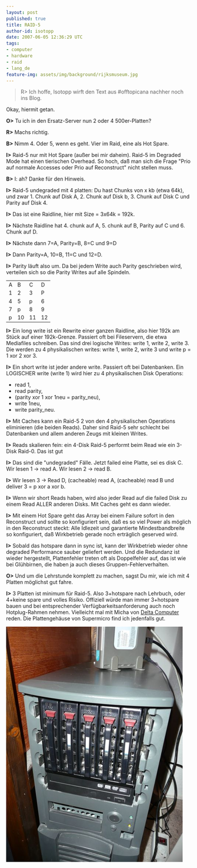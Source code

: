 ```yaml
---
layout: post
published: true
title: RAID-5
author-id: isotopp
date: 2007-06-05 12:36:29 UTC
tags:
- computer
- hardware
- raid
- lang_de
feature-img: assets/img/background/rijksmuseum.jpg
---
```


> R> Ich hoffe, Isotopp wirft den Text aus #offtopicana nachher noch ins Blog.

Okay, hiermit getan.

**O>**
Tu ich in den Ersatz-Server nun 2 oder 4 500er-Platten?

**R>**
Machs richtig.

**B>** Nimm 4. Oder 5, wenn es geht. Vier im Raid, eine als Hot Spare.

**I>** Raid-5 nur mit Hot Spare (außer bei mir daheim). Raid-5 im Degraded Mode hat einen tierischen Overhead. So hoch, daß man sich die Frage "Prio auf normale Accesses oder Prio auf Reconstruct" nicht stellen muss.

**B>**
I: ah? Danke für den Hinweis.

**I>**
Raid-5 undegraded mit 4 platten: Du hast Chunks von x kb (etwa 64k), und zwar 1. Chunk auf Disk A, 2. Chunk auf Disk b, 3. Chunk auf Disk C und Parity auf Disk 4. 

**I>**
Das ist eine Raidline, hier mit Size = 3x64k = 192k.

**I>**
Nächste Raidline hat 4. chunk auf A, 5. chunk auf B, Parity auf C und 6. Chunk auf D.

**I>**
Nächste dann 7=A, Parity=B, 8=C und 9=D

**I>**
Dann Parity=A, 10=B, 11=C und 12=D.

**I>**
Parity läuft also um. Da bei jedem Write auch Parity geschrieben wird, verteilen sich so die Parity Writes auf alle Spindeln.

<table><tr><td>A</td><td>B</td><td>C</td><td>D</td></tr><tr><td>1</td><td>2</td><td>3</td><td>P</td></tr><tr><td>4</td><td>5</td><td>p</td><td>6</td></tr><tr><td>7</td><td>p</td><td>8</td><td>9</td></tr><tr><td>p</td><td>10</td><td>11</td><td>12</td></tr></table>

**I>**
Ein long write ist ein Rewrite einer ganzen Raidline, also hier 192k am Stück auf einer 192k-Grenze.
Passiert oft bei Fileservern, die etwa Mediafiles schreiben.
Das sind drei logische Writes: write 1, write 2, write 3.
Die werden zu 4 physikalischen writes: write 1, write 2, write 3 und write p = 1 xor 2 xor 3.

**I>**
Ein short write ist jeder andere write.
Passiert oft bei Datenbanken.
Ein LOGISCHER write (write 1) wird hier zu 4 physikalischen Disk Operations: 
- read 1, 
- read parity, 
- (parity xor 1 xor 1neu = parity_neu),
- write 1neu, 
- write parity_neu.

**I>**
Mit Caches kann ein Raid-5 2 von den 4 physikalischen Operations eliminieren (die beiden Reads). 
Daher sind Raid-5 sehr schlecht bei Datenbanken und allem anderen Zeugs mit kleinen Writes.

**I>**
Reads skalieren fein: ein 4-Disk Raid-5 performt beim Read wie ein 3-Disk Raid-0. Das ist gut

**I>**
Das sind die "undegraded" Fälle.
Jetzt failed eine Platte, sei es disk C.
Wir lesen 1 → read A.
Wir lesen 2 → read B.

**I>**
Wir lesen 3 → Read D, (cacheable) read A, (cacheable) read B und deliver 3 = p xor a xor b.

**I>**
Wenn wir short Reads haben, wird also jeder Read auf die failed Disk zu einem Read ALLER anderen Disks. 
Mit Caches geht es dann wieder.

**I>**
Mit einem Hot Spare geht das Array bei einem Failure sofort in den Reconstruct und sollte so konfiguriert sein, daß es so viel Power als möglich in den Reconstruct steckt:
Alle Idlezeit und garantierte Mindestbandbreite so konfiguriert, daß Wirkbetrieb gerade noch erträglich geserved wird. 

**I>**
Sobald das hotspare dann in sync ist, kann der Wirkbetrieb wieder ohne degraded Performance sauber geliefert werden. 
Und die Redundanz ist wieder hergestellt, Plattenfehler treten oft als Doppelfehler auf, das ist wie bei Glühbirnen, die haben ja auch dieses Gruppen-Fehlerverhalten.

**O>**
Und um die Lehrstunde komplett zu machen, sagst Du mir, wie ich mit 4 Platten möglichst gut fahre.

**I>**
3 Platten ist minimum für Raid-5.
Also 3+hotspare nach Lehrbuch, oder 4+keine spare und volles Risiko.
Offiziell würde man immer 3+hotspare bauen und bei entsprechender Verfügbarkeitsanforderung auch noch Hotplug-Rahmen nehmen.
Vielleicht mal mit Micha von <a href="http://www.deltacomputer.de">Delta Computer</a> reden. 
Die Plattengehäuse von Supermicro find ich jedenfalls gut.

![](/uploads/server.jpg)